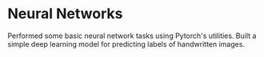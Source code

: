 # Neural Networks

Performed some basic neural network tasks using Pytorch's utilities. Built a simple deep learning model for predicting labels of handwritten images.
